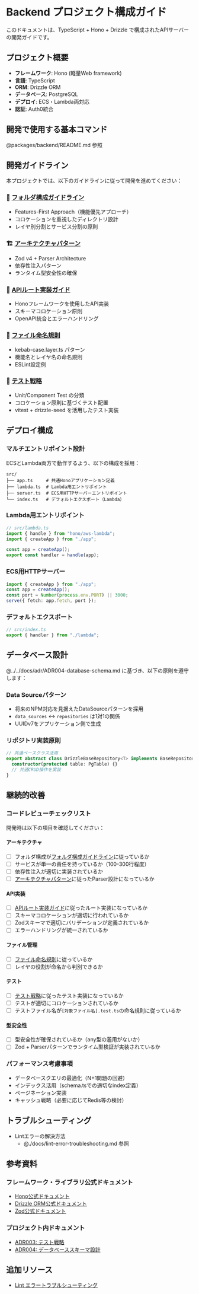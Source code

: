 # Backend プロジェクト構成ガイド

このドキュメントは、TypeScript + Hono + Drizzle で構成されたAPIサーバーの開発ガイドです。

## プロジェクト概要

- **フレームワーク**: Hono (軽量Web framework)
- **言語**: TypeScript
- **ORM**: Drizzle ORM
- **データベース**: PostgreSQL
- **デプロイ**: ECS・Lambda両対応
- **認証**: Auth0統合

## 開発で使用する基本コマンド

@packages/backend/README.md 参照

## 開発ガイドライン

本プロジェクトでは、以下のガイドラインに従って開発を進めてください：

### 📁 [フォルダ構成ガイドライン](docs/guidelines/folder-structure.md)

- Features-First Approach（機能優先アプローチ）
- コロケーションを重視したディレクトリ設計
- レイヤ別分割とサービス分割の原則

### 🏗️ [アーキテクチャパターン](docs/guidelines/architecture-patterns.md)

- Zod v4 + Parser Architecture
- 依存性注入パターン
- ランタイム型安全性の確保

### 🚀 [APIルート実装ガイド](docs/guidelines/api-implementation-guide.md)

- Honoフレームワークを使用したAPI実装
- スキーマコロケーション原則
- OpenAPI統合とエラーハンドリング

### 📝 [ファイル命名規則](docs/guidelines/file-naming-conventions.md)

- kebab-case.layer.ts パターン
- 機能名とレイヤ名の命名規則
- ESLint設定例

### 🧪 [テスト戦略](docs/guidelines/testing-strategy.md)

- Unit/Component Test の分類
- コロケーション原則に基づくテスト配置
- vitest + drizzle-seed を活用したテスト実装

## デプロイ構成

### マルチエントリポイント設計

ECSとLambda両方で動作するよう、以下の構成を採用：

```
src/
├── app.ts     # 共通Honoアプリケーション定義
├── lambda.ts  # Lambda用エントリポイント
├── server.ts  # ECS用HTTPサーバーエントリポイント
└── index.ts   # デフォルトエクスポート（Lambda）
```

### Lambda用エントリポイント

```typescript
// src/lambda.ts
import { handle } from "hono/aws-lambda";
import { createApp } from "./app";

const app = createApp();
export const handler = handle(app);
```

### ECS用HTTPサーバー

```typescript
import { createApp } from "./app";
const app = createApp();
const port = Number(process.env.PORT) || 3000;
serve({ fetch: app.fetch, port });
```

### デフォルトエクスポート

```typescript
// src/index.ts
export { handler } from "./lambda";
```

## データベース設計

@../../docs/adr/ADR004-database-schema.md に基づき、以下の原則を遵守します：

### Data Sourceパターン

- 将来のNPM対応を見据えたDataSourceパターンを採用
- `data_sources` ↔ `repositories` は1対1の関係
- UUIDv7をアプリケーション側で生成

### リポジトリ実装原則

```typescript
// 共通ベースクラス活用
export abstract class DrizzleBaseRepository<T> implements BaseRepository<T> {
  constructor(protected table: PgTable) {}
  // 共通CRUD操作を実装
}
```

## 継続的改善

### コードレビューチェックリスト

開発時は以下の項目を確認してください：

#### アーキテクチャ

- [ ] フォルダ構成が[フォルダ構成ガイドライン](docs/guidelines/folder-structure.md)に従っているか
- [ ] サービスが単一の責任を持っているか（100-300行程度）
- [ ] 依存性注入が適切に実装されているか
- [ ] [アーキテクチャパターン](docs/guidelines/architecture-patterns.md)に従ったParser設計になっているか

#### API実装

- [ ] [APIルート実装ガイド](docs/guidelines/api-implementation-guide.md)に従ったルート実装になっているか
- [ ] スキーマコロケーションが適切に行われているか
- [ ] Zodスキーマで適切にバリデーションが定義されているか
- [ ] エラーハンドリングが統一されているか

#### ファイル管理

- [ ] [ファイル命名規則](docs/guidelines/file-naming-conventions.md)に従っているか
- [ ] レイヤの役割が命名から判別できるか

#### テスト

- [ ] [テスト戦略](docs/guidelines/testing-strategy.md)に従ったテスト実装になっているか
- [ ] テストが適切にコロケーションされているか
- [ ] テストファイル名が`[対象ファイル名].test.ts`の命名規則に従っているか

#### 型安全性

- [ ] 型安全性が確保されているか（any型の濫用がないか）
- [ ] Zod + Parserパターンでランタイム型検証が実装されているか

### パフォーマンス考慮事項

- データベースクエリの最適化（N+1問題の回避）
- インデックス活用（schema.tsでの適切なindex定義）
- ページネーション実装
- キャッシュ戦略（必要に応じてRedis等の検討）

## トラブルシューティング

- Lintエラーの解決方法
  - @./docs/lint-error-troubleshooting.md 参照

## 参考資料

### フレームワーク・ライブラリ公式ドキュメント

- [Hono公式ドキュメント](https://hono.dev/)
- [Drizzle ORM公式ドキュメント](https://orm.drizzle.team/)
- [Zod公式ドキュメント](https://zod.dev/)

### プロジェクト内ドキュメント

- [ADR003: テスト戦略](../../docs/adr/ADR003-testing.md)
- [ADR004: データベーススキーマ設計](../../docs/adr/ADR004-database-schema.md)

## 追加リソース

- [Lint エラートラブルシューティング](docs/lint-error-troubleshooting.md)
